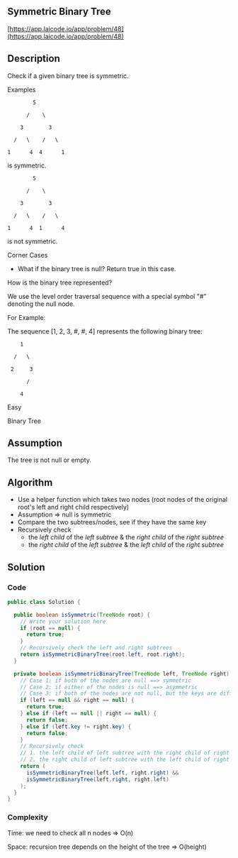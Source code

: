 ## Symmetric Binary Tree

[https://app.laicode.io/app/problem/48](https://app.laicode.io/app/problem/48)

## Description

Check if a given binary tree is symmetric.

Examples

            5

          /    \

        3        3

      /   \    /   \

    1      4  4      1

is symmetric.

            5

          /    \

        3        3

      /   \    /   \

    1      4  1      4

is not symmetric.

Corner Cases

- What if the binary tree is null? Return true in this case.

How is the binary tree represented?

We use the level order traversal sequence with a special symbol "#" denoting the null node.

For Example:

The sequence \[1, 2, 3, #, #, 4\] represents the following binary tree:

        1

      /   \

     2     3

          /

        4

Easy

Binary Tree

## Assumption

The tree is not null or empty.

## Algorithm

- Use a helper function which takes two nodes (root nodes of the original root's left and right child respectively)
- Assumption ⇒ null is symmetric
- Compare the two subtrees/nodes, see if they have the same key
- Recursively check
  - the _left child_ of the _left subtree_ & the _right child_ of the _right subtree_
  - the _right child_ of the _left subtree_ & the _left child_ of the _right subtree_

## Solution

### Code

```java
public class Solution {

  public boolean isSymmetric(TreeNode root) {
    // Write your solution here
    if (root == null) {
      return true;
    }
    // Recursively check the left and right subtrees
    return isSymmetricBinaryTree(root.left, root.right);
  }

  private boolean isSymmetricBinaryTree(TreeNode left, TreeNode right) {
    // Case 1: if both of the nodes are null ==> symmetric
    // Case 2: if either of the nodes is null ==> asymmetric
    // Case 3: if both of the nodes are not null, but the keys are different ==> assymetric
    if (left == null && right == null) {
      return true;
    } else if (left == null || right == null) {
      return false;
    } else if (left.key != right.key) {
      return false;
    }
    // Recursively check
    // 1. the left child of left subtree with the right child of right subtree
    // 2. the right child of left subtree with the left child of right subtree
    return (
      isSymmetricBinaryTree(left.left, right.right) &&
      isSymmetricBinaryTree(left.right, right.left)
    );
  }
}
```

### Complexity

Time: we need to check all n nodes ⇒ O(n)

Space: recursion tree depends on the height of the tree ⇒ O(height)
